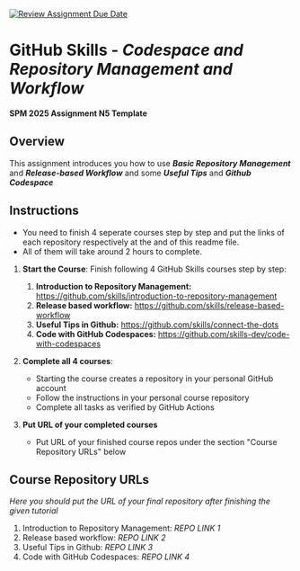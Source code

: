 [![Review Assignment Due Date](https://classroom.github.com/assets/deadline-readme-button-22041afd0340ce965d47ae6ef1cefeee28c7c493a6346c4f15d667ab976d596c.svg)](https://classroom.github.com/a/B_uYMbbo)
# GitHub Skills - _Codespace and Repository Management and Workflow_

**SPM 2025 Assignment N5 Template**

## Overview

This assignment introduces you how to use **_Basic Repository Management_** and **_Release-based Workflow_** and some **_Useful Tips_** and **_Github Codespace_**

## Instructions

* You need to finish 4 seperate courses step by step and put the links of each repository respectively at the and of this readme file.
* All of them will take around 2 hours to complete.

1. **Start the Course**: Finish following 4 GitHub Skills courses step by step:
   1. **Introduction to Repository Management:** https://github.com/skills/introduction-to-repository-management
   2. **Release based workflow:** https://github.com/skills/release-based-workflow
   3. **Useful Tips in Github:**  https://github.com/skills/connect-the-dots
   4. **Code with GitHub Codespaces:** https://github.com/skills-dev/code-with-codespaces

2. **Complete all 4 courses**: 
   - Starting the course creates a repository in your personal GitHub account
   - Follow the instructions in your personal course repository
   - Complete all tasks as verified by GitHub Actions

3. **Put URL of your completed courses**
   - Put URL of your finished course repos under the section "Course Repository URLs" below

## Course Repository URLs

_Here you should put the URL of your final repository after finishing the given tutorial_

1. Introduction to Repository Management: _REPO LINK 1_
2. Release based workflow: _REPO LINK 2_
3. Useful Tips in Github:  _REPO LINK 3_
4. Code with GitHub Codespaces: _REPO LINK 4_


